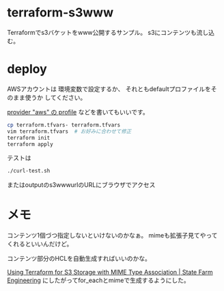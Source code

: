 # terraform-s3www

Terraformでs3バケットをwww公開するサンプル。
s3にコンテンツも流し込む。


# deploy

AWSアカウントは
環境変数で設定するか、
それともdefaultプロファイルをそのまま使うか
してください。

[provider "aws" の profile](https://registry.terraform.io/providers/hashicorp/aws/latest/docs#profile)
などを書いてもいいです。

```bash
cp terraform.tfvars- terraform.tfvars
vim terraform.tfvars  # お好みに合わせて修正
terraform init
terraform apply
```

テストは
```bash
./curl-test.sh
```
またはoutputのs3wwwurlのURLにブラウザでアクセス


# メモ

コンテンツ1個づつ指定しないといけないのかなぁ。
mimeも拡張子見てやってくれるといいんだけど。

コンテンツ部分のHCLを自動生成すればいいのかな。

[Using Terraform for S3 Storage with MIME Type Association | State Farm Engineering](https://engineering.statefarm.com/blog/terraform-s3-upload-with-mime/) にしたがってfor_eachとmimeで生成するようにした。
